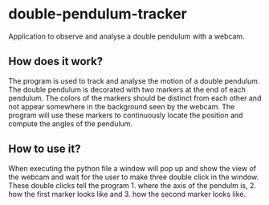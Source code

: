 # double-pendulum-tracker
Application to observe and analyse a double pendulum with a webcam. 


## How does it work?
The program is used to track and analyse the motion of a double pendulum. The double pendulum is decorated with two markers at the end of each pendulum. The colors of the markers should be distinct from each other and not appear somewhere in the background seen by the webcam. The program will use these markers to continuously locate the position and compute the angles of the pendulum.  

## How to use it?
When executing the python file a window will pop up and show the view of the webcam and wait for the user to make three double click in the window. These double clicks tell the program 1. where the axis of the pendulm is, 2. how the first marker looks like and 3. how the second marker looks like. 
